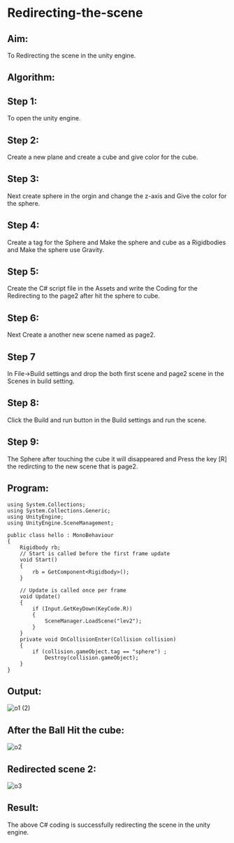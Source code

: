 # Redirecting-the-scene

## Aim:

To Redirecting the scene in the unity engine.


## Algorithm:
## Step 1:
To open the unity engine.

## Step 2:
Create a new plane and create a cube and give color for the cube.

## Step 3:
Next create sphere in the orgin and change the z-axis and Give the color for the sphere.

## Step 4:
Create a tag for the Sphere and Make the sphere and cube as a Rigidbodies and Make the sphere use Gravity.

## Step 5:
Create the C# script file in the Assets and write the Coding for the Redirecting to the page2 after hit the sphere to cube.

## Step 6:
Next Create a another new scene named as page2.

## Step 7
In File->Build settings and drop the both first scene and page2 scene in the Scenes in build setting.

## Step 8:
Click the Build and run button in the Build settings and run the scene.

## Step 9:
The Sphere after touching the cube it will disappeared and Press the key [R] the redircting to the new scene that is page2.

## Program:
```
using System.Collections;
using System.Collections.Generic;
using UnityEngine;
using UnityEngine.SceneManagement;

public class hello : MonoBehaviour
{
    Rigidbody rb;
    // Start is called before the first frame update
    void Start()
    {
        rb = GetComponent<Rigidbody>();
    }

    // Update is called once per frame
    void Update()
    {
        if (Input.GetKeyDown(KeyCode.R))
        {
            SceneManager.LoadScene("lev2");
        }
    }
    private void OnCollisionEnter(Collision collision)
    {
        if (collision.gameObject.tag == "sphere") ;
            Destroy(collision.gameObject);
    }
}

```

## Output:

![o1 (2)](https://github.com/Rajeshkannan-Muthukumar/Redirecting-the-scene/assets/93901857/7ad72f22-748e-4ff8-9a6b-ee4aa1d83d4e)

## After the Ball Hit the cube:
![o2](https://github.com/Rajeshkannan-Muthukumar/Redirecting-the-scene/assets/93901857/4736688d-d5d0-4f10-bc4b-0f5d775d7798)

## Redirected scene 2:

![o3](https://github.com/Rajeshkannan-Muthukumar/Redirecting-the-scene/assets/93901857/e2e662dc-fbef-4a98-9e84-91b8b699f03e)

## Result:
The above C# coding is successfully redirecting the scene in the unity engine.

